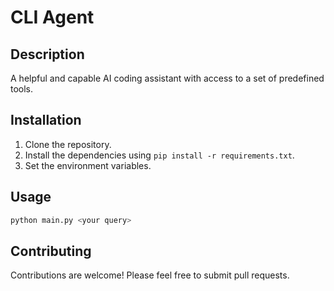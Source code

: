# CLI Agent

## Description

A helpful and capable AI coding assistant with access to a set of predefined tools.

## Installation

1.  Clone the repository. 
2.  Install the dependencies using `pip install -r requirements.txt`.
3.  Set the environment variables.

## Usage

```bash
python main.py <your query>
```

## Contributing

Contributions are welcome! Please feel free to submit pull requests.
